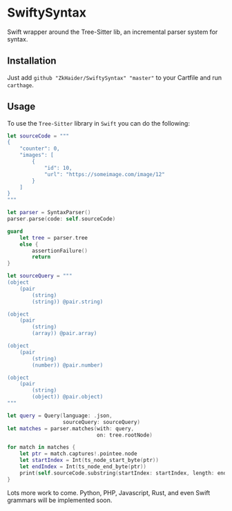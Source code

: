 # SwiftySyntax
Swift wrapper around the Tree-Sitter lib, an incremental parser system for syntax.

## Installation 

Just add `github "ZkHaider/SwiftySyntax" "master"` to your Cartfile and run `carthage`.

## Usage

To use the `Tree-Sitter` library in `Swift` you can do the following:

```swift 
let sourceCode = """
{
    "counter": 0,
    "images": [
        {
            "id": 10,
            "url": "https://someimage.com/image/12"
        }
    ]
}
"""

let parser = SyntaxParser()
parser.parse(code: self.sourceCode)

guard
    let tree = parser.tree
    else {
        assertionFailure()
        return
}

let sourceQuery = """
(object
    (pair
        (string)
        (string)) @pair.string)

(object
    (pair
        (string)
        (array)) @pair.array)

(object
    (pair
        (string)
        (number)) @pair.number)

(object
    (pair
        (string)
        (object)) @pair.object)
"""

let query = Query(language: .json,
                  sourceQuery: sourceQuery)
let matches = parser.matches(with: query,
                             on: tree.rootNode)

for match in matches {
    let ptr = match.captures!.pointee.node
    let startIndex = Int(ts_node_start_byte(ptr))
    let endIndex = Int(ts_node_end_byte(ptr))
    print(self.sourceCode.substring(startIndex: startIndex, length: endIndex - startIndex))
}
```

Lots more work to come. Python, PHP, Javascript, Rust, and even Swift grammars will be implemented soon.
